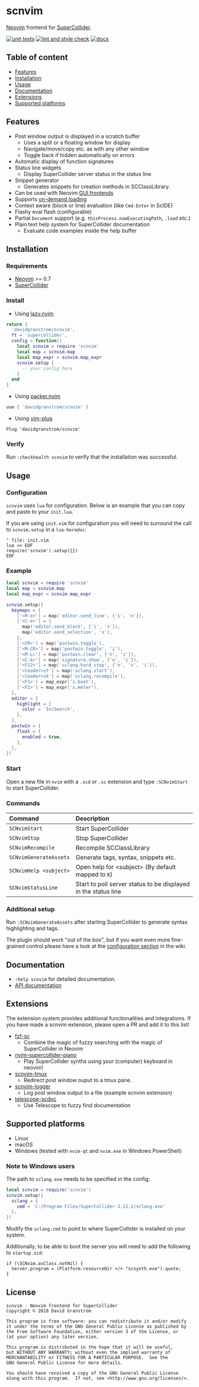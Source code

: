 # scnvim

[Neovim][neovim] frontend for [SuperCollider][supercollider].

[![unit tests](https://github.com/davidgranstrom/scnvim/actions/workflows/ci.yml/badge.svg)](https://github.com/davidgranstrom/scnvim/actions/workflows/ci.yml)
[![lint and style check](https://github.com/davidgranstrom/scnvim/actions/workflows/lint.yml/badge.svg)](https://github.com/davidgranstrom/scnvim/actions/workflows/lint.yml) 
[![docs](https://github.com/davidgranstrom/scnvim/actions/workflows/docs.yml/badge.svg)](https://github.com/davidgranstrom/scnvim/actions/workflows/docs.yml)

## Table of content

* [Features](#features)
* [Installation](#installation)
* [Usage](#usage)
* [Documentation](#documentation)
* [Extensions](#extensions)
* [Supported platforms](#supported-platforms)

## Features

* Post window output is displayed in a scratch buffer
  - Uses a split or a floating window for display
  - Navigate/move/copy etc. as with any other window
  - Toggle back if hidden automatically on errors
* Automatic display of function signatures
* Status line widgets
  - Display SuperCollider server status in the status line
* Snippet generator
  - Generates snippets for creation methods in SCClassLibrary.
* Can be used with Neovim [GUI frontends](https://github.com/neovim/neovim/wiki/Related-projects#gui)
* Supports [on-demand loading](https://github.com/junegunn/vim-plug#on-demand-loading-of-plugins)
* Context aware (block or line) evaluation (like `Cmd-Enter` in ScIDE)
* Flashy eval flash (configurable)
* Partial `Document` support (e.g. `thisProcess.nowExecutingPath`, `.load` etc.)
* Plain text help system for SuperCollider documentation
  - Evaluate code examples inside the help buffer

## Installation

### Requirements

* [Neovim][neovim] >= 0.7
* [SuperCollider][supercollider]

### Install

* Using [lazy.nvim](https://github.com/folke/lazy.nvim)

```lua
return {
  'davidgranstrom/scnvim',
  ft = 'supercollider',
  config = function()
    local scnvim = require 'scnvim'
    local map = scnvim.map
    local map_expr = scnvim.map_expr
    scnvim.setup {
      -- your config here
    }
  end
}
```

* Using [packer.nvim](https://github.com/wbthomason/packer.nvim)

```lua
use { 'davidgranstrom/scnvim' }
```

* Using [vim-plug](https://github.com/junegunn/vim-plug)

```vim
Plug 'davidgranstrom/scnvim'
```

### Verify

Run `:checkhealth scnvim` to verify that the installation was successful.

## Usage

### Configuration

`scnvim` uses `lua` for configuration. Below is an example that you can copy
and paste to your `init.lua`.

If you are using `init.vim` for configuration you will need to surround the
call to `scnvim.setup` in a `lua-heredoc`:

```vim
" file: init.vim
lua << EOF
require('scnvim').setup({})
EOF
```

### Example

```lua
local scnvim = require 'scnvim'
local map = scnvim.map
local map_expr = scnvim.map_expr

scnvim.setup({
  keymaps = {
    ['<M-e>'] = map('editor.send_line', {'i', 'n'}),
    ['<C-e>'] = {
      map('editor.send_block', {'i', 'n'}),
      map('editor.send_selection', 'x'),
    },
    ['<CR>'] = map('postwin.toggle'),
    ['<M-CR>'] = map('postwin.toggle', 'i'),
    ['<M-L>'] = map('postwin.clear', {'n', 'i'}),
    ['<C-k>'] = map('signature.show', {'n', 'i'}),
    ['<F12>'] = map('sclang.hard_stop', {'n', 'x', 'i'}),
    ['<leader>st'] = map('sclang.start'),
    ['<leader>sk'] = map('sclang.recompile'),
    ['<F1>'] = map_expr('s.boot'),
    ['<F2>'] = map_expr('s.meter'),
  },
  editor = {
    highlight = {
      color = 'IncSearch',
    },
  },
  postwin = {
    float = {
      enabled = true,
    },
  },
})
```

### Start

Open a new file in `nvim` with a `.scd` or `.sc` extension and type `:SCNvimStart` to start SuperCollider.

### Commands

| Command                | Description                                                    |
|:-----------------------|:---------------------------------------------------------------|
| `SCNvimStart`          | Start SuperCollider                                            |
| `SCNvimStop`           | Stop SuperCollider                                             |
| `SCNvimRecompile`      | Recompile SCClassLibrary                                       |
| `SCNvimGenerateAssets` | Generate tags, syntax, snippets etc.                           |
| `SCNvimHelp <subject>` | Open help for \<subject\> (By default mapped to `K`)           |
| `SCNvimStatusLine`     | Start to poll server status to be displayed in the status line |

### Additional setup

Run `:SCNvimGenerateAssets` after starting SuperCollider to generate syntax highlighting and tags.

The plugin should work "out of the box", but if you want even more fine-grained
control please have a look at the [configuration
section](https://github.com/davidgranstrom/scnvim/wiki/Configuration) in the
wiki.

## Documentation

* `:help scnvim` for detailed documentation.
* [API documentation](https://davidgranstrom.github.io/scnvim/)

## Extensions

The extension system provides additional functionalities and integrations. If
you have made a scnvim extension, please open a PR and add it to this list!

* [fzf-sc](https://github.com/madskjeldgaard/fzf-sc)
  - Combine the magic of fuzzy searching with the magic of SuperCollider in Neovim
* [nvim-supercollider-piano](https://github.com/madskjeldgaard/nvim-supercollider-piano)
  - Play SuperCollider synths using your (computer) keyboard in neovim!
* [scnvim-tmux](https://github.com/davidgranstrom/scnvim-tmux)
  - Redirect post window ouput to a tmux pane.
* [scnvim-logger](https://github.com/davidgranstrom/scnvim-logger)
  - Log post window output to a file (example scnvim extension)
* [telescope-scdoc](https://github.com/davidgranstrom/telescope-scdoc.nvim)
  - Use Telescope to fuzzy find documentation

## Supported platforms

* Linux
* macOS
* Windows (tested with `nvim-qt` and `nvim.exe` in Windows PowerShell)

### Note to Windows users

The path to `sclang.exe` needs to be specified in the config:

```lua
local scnvim = require('scnvim')
scnvim.setup({
  sclang = {
    cmd = 'C:/Program Files/SuperCollider-3.12.2/sclang.exe'
  },
})
```

Modify the `sclang.cmd` to point to where SuperCollider is installed on your system.

Additionally, to be able to boot the server you will need to add the following to `startup.scd`:

```supercollider
if (\SCNvim.asClass.notNil) {
  Server.program = (Platform.resourceDir +/+ "scsynth.exe").quote;
}
```

## License

```plain
scnvim - Neovim frontend for SuperCollider
Copyright © 2018 David Granström

This program is free software: you can redistribute it and/or modify
it under the terms of the GNU General Public License as published by
the Free Software Foundation, either version 3 of the License, or
(at your option) any later version.

This program is distributed in the hope that it will be useful,
but WITHOUT ANY WARRANTY; without even the implied warranty of
MERCHANTABILITY or FITNESS FOR A PARTICULAR PURPOSE.  See the
GNU General Public License for more details.

You should have received a copy of the GNU General Public License
along with this program.  If not, see <http://www.gnu.org/licenses/>.
```

[neovim]: https://github.com/neovim/neovim
[supercollider]: https://github.com/supercollider/supercollider
